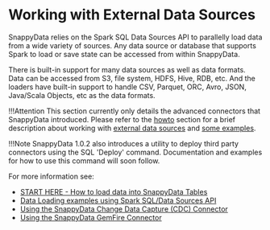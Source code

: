# Working with External Data Sources

SnappyData relies on the Spark SQL Data Sources API to parallelly load data from a wide variety of sources. Any data source or database that supports Spark to load or save state can be accessed from within SnappyData. 

There is built-in support for many data sources as well as data formats. Data can be accessed from S3, file system, HDFS, Hive, RDB, etc. And the loaders have built-in support to handle CSV, Parquet, ORC, Avro, JSON, Java/Scala Objects, etc as the data formats.

!!!Attention
	This section currently only details the advanced connectors that SnappyData introduced. Please refer to the [howto](../howto.md) section for a brief description about working with [external data sources](../howto/load_data_into_snappydata_tables.md) and [some examples](../howto/load_data_from_external_data_stores.md). 

!!!Note
	SnappyData 1.0.2 also introduces a utility to deploy third party connectors using the SQL 'Deploy' command. Documentation and examples for how to use this command will soon follow. 


For more information see:

* [START HERE - How to load data into SnappyData Tables](../howto/load_data_into_snappydata_tables.md)
* [Data Loading examples using Spark SQL/Data Sources API](../howto/load_data_from_external_data_stores.md)
* [Using the SnappyData Change Data Capture (CDC) Connector](cdc_connector.md)
* [Using the SnappyData GemFire Connector](gemfire_connector.md)
